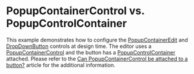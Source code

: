 # PopupContainerControl vs. PopupControlContainer


<p>This example demonstrates how to configure the <a href="http://documentation.devexpress.com/#WindowsForms/clsDevExpressXtraEditorsPopupContainerEdittopic">PopupContainerEdit</a> and <a href="http://documentation.devexpress.com/#WindowsForms/clsDevExpressXtraEditorsDropDownButtontopic">DropDownButton</a> controls at design time. The editor uses a <a href="http://documentation.devexpress.com/#WindowsForms/clsDevExpressXtraEditorsPopupContainerControltopic">PopupContainerControl</a> and the button has a <a href="http://documentation.devexpress.com/#WindowsForms/clsDevExpressXtraBarsPopupControlContainertopic">PopupControlContainer</a> attached. Please refer to the <a href="https://www.devexpress.com/Support/Center/p/K18164">Can PopupContainerControl be attached to a button?</a> article for the additional information.</p>

<br/>


